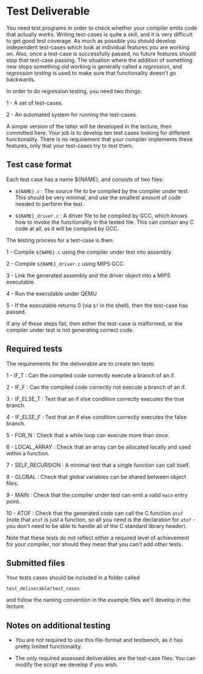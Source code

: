 Test Deliverable
================

You need test programs in order to check whether your compiler
emits code that actually works. Writing test-cases is quite
a skill, and it is very difficult to get good test coverage.
As much as possible you should develop independent test-cases
which look at individual features you are working on. Also, once
a test-case is successfully passed, no future features should
stop that test-case passing. The situation where the addition
of something new stops something old working is generally
called a _regression_, and _regression testing_ is used to
make sure that functionality doesn't go backwards.

In order to do regression testing, you need two things:

1 - A set of test-cases.

2 - An automated system for running the test-cases.

A simple version of the latter will be developed in the
lecture, then committed here. Your job is to develop ten
test cases looking for different functionality. There is
no requirement that your compiler implements these features, only
that your test-cases try to test them.

Test case format
----------------

Each test case has a name ${NAME}, and consists of two files:

- `${NAME}.c` : The source file to be compiled by the compiler under test.
  This should be very minimal, and use the smallest amount of code needed
  to perform the test.

- `${NAME}_driver.c` : A driver file to be compiled by GCC, which knows how
  to invoke the functionality in the tested file. This can contain any
  C code at all, as it will be compiled by GCC.

The testing process for a test-case is then:

1 - Compile `${NAME}.c` using the compiler under test into assembly.

2 - Compile `${NAME}_driver.c` using MIPS GCC.

3 - Link the generated assembly and the driver object into a MIPS executable.

4 - Run the executable under QEMU

5 - If the executable returns 0 (via `$?` in the shell), then the test-case has passed.

If any of these steps fail, then either the test-case is malformed,
or the compiler under test is not generating correct code.

Required tests
--------------

The requirements for the deliverable are to create ten tests:

1 - IF_T : Can the compiled code correctly execute a branch of an if.

2 - IF_F : Can the compiled code correctly not execute a branch of an if.

3 - IF_ELSE_T : Test that an if else condition correctly executes the true branch.

4 - IF_ELSE_F : Test that an if else condition correctly executes the false branch.

5 - FOR_N : Check that a while loop can execute more than once.

6 - LOCAL_ARRAY : Check that an array can be allocated locally and used within a function.

7 - SELF_RECURSION : A minimal test that a single function can call itself.

8 - GLOBAL : Check that global variables can be shared between object files.

9 - MAIN : Check that the compiler under test can emit a valid `main` entry point.

10 - ATOF : Check that the generated code can call the C function `atof` (note
    that `atof` is just a function, so all you need is the declaration for
    `atof` - you don't need to be able to handle all of the C standard library
    header).

Note that these tests do not reflect either a required level
of achievement for your compiler, nor should they mean that
you can't add other tests.

Submitted files
---------------

Your tests cases should be included in a folder called

    test_deliverable/test_cases

and follow the naming convention in the example files
we'll develop in the lecture.

Notes on additional testing
---------------------------

- _You_ are not required to use this file-format and testbench, as it has pretty
  limited functionality.

- The only required assessed deliverables are the test-case files. You
  can modify the script we develop if you wish.
  
 